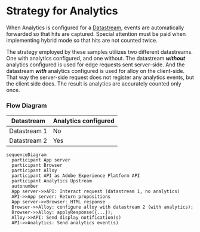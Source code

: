 # Strategy for Analytics

When Analytics is configured for a [Datastream](https://experienceleague.adobe.com/docs/experience-platform/edge/datastreams/overview.html?lang=en), events are automatically forwarded so that hits are captured.  Special attention must be paid when implementing hybrid mode so that hits are not counted twice.

The strategy employed by these samples utilizes two different datastreams.  One with analytics configured, and one without.  The datastream _**without**_ analytics configured is used for edge requests sent server-side.  And the datastream _**with**_ analytics configured is used for alloy on the client-side.  That way the server-side request does not register any analytics events, but the client side does.  The result is analytics are accurately counted only once.

### Flow Diagram

| Datastream   | Analytics configured |
|--------------|----------------------|
| Datastream 1 | No                   |
| Datastream 2 | Yes                  |


```mermaid
sequenceDiagram
  participant App server
  participant Browser
  participant Alloy
  participant API as Adobe Experience Platform API
  participant Analytics Upstream
  autonumber
  App server->>API: Interact request (datastream 1, no analytics)
  API->>App server: Return propositions
  App server->>Browser: HTML response
  Browser->>Alloy: configure alloy with datastream 2 (with analytics);
  Browser->>Alloy: applyResponse({...});
  Alloy->>API: Send display notification(s)
  API->>Analytics: Send analytics event(s)
```

